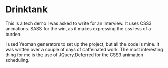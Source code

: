 Drinktank
=========

This is a tech demo I was asked to write for an Interview.  It uses
CSS3 animations. SASS for the win, as it makes expressing the css
less of a burden.

I used Yeoman generators to set up the project, but all the code
is mine. It was written over a couple of days of caffeinated work.
The most interesting thing for me is the use of JQuery.Deferred for
the CSS3 animation scheduling.

